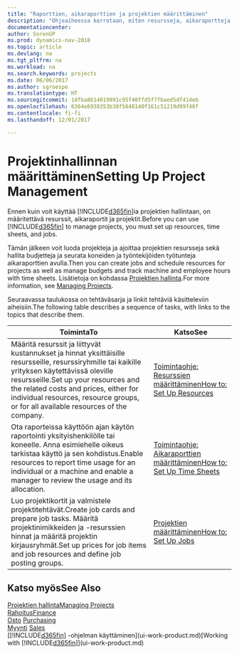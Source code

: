 ```yaml
---
title: "Raporttien, aikaraporttien ja projektien määrittäminen"
description: "Ohjeaiheessa kerrotaan, miten resursseja, aikaraportteja ja projektitöitä määritetään projektin hallintaa varten."
documentationcenter: 
author: SorenGP
ms.prod: dynamics-nav-2018
ms.topic: article
ms.devlang: na
ms.tgt_pltfrm: na
ms.workload: na
ms.search.keywords: projects
ms.date: 06/06/2017
ms.author: sgroespe
ms.translationtype: HT
ms.sourcegitcommit: 1dfba8b14019991c95f40ffd5f7fbaed5df414eb
ms.openlocfilehash: 6304e6938353b38f5648140f161c51219d99f40f
ms.contentlocale: fi-fi
ms.lasthandoff: 12/01/2017

---
```

# <a name="setting-up-project-management"></a><span data-ttu-id="98735-103">Projektinhallinnan määrittäminen</span><span class="sxs-lookup"><span data-stu-id="98735-103">Setting Up Project Management</span></span>
<span data-ttu-id="98735-104">Ennen kuin voit käyttää [!INCLUDE[d365fin](includes/d365fin_md.md)]ia projektien hallintaan, on määritettävä resurssit, aikaraportit ja projektit.</span><span class="sxs-lookup"><span data-stu-id="98735-104">Before you can use [!INCLUDE[d365fin](includes/d365fin_md.md)] to manage projects, you must set up resources, time sheets, and jobs.</span></span>

<span data-ttu-id="98735-105">Tämän jälkeen voit luoda projekteja ja ajoittaa projektien resursseja sekä hallita budjetteja ja seurata koneiden ja työntekijöiden työtunteja aikaraporttien avulla.</span><span class="sxs-lookup"><span data-stu-id="98735-105">Then you can create jobs and schedule resources for projects as well as manage budgets and track machine and employee hours with time sheets.</span></span> <span data-ttu-id="98735-106">Lisätietoja on kohdassa [Projektien hallinta](projects-manage-projects.md).</span><span class="sxs-lookup"><span data-stu-id="98735-106">For more information, see [Managing Projects](projects-manage-projects.md).</span></span>  

<span data-ttu-id="98735-107">Seuraavassa taulukossa on tehtäväsarja ja linkit tehtäviä käsitteleviin aiheisiin.</span><span class="sxs-lookup"><span data-stu-id="98735-107">The following table describes a sequence of tasks, with links to the topics that describe them.</span></span>

| <span data-ttu-id="98735-108">Toiminta</span><span class="sxs-lookup"><span data-stu-id="98735-108">To</span></span> | <span data-ttu-id="98735-109">Katso</span><span class="sxs-lookup"><span data-stu-id="98735-109">See</span></span> |
| --- | --- |
| <span data-ttu-id="98735-110">Määritä resurssit ja liittyvät kustannukset ja hinnat yksittäisille resursseille, resurssiryhmille tai kaikille yrityksen käytettävissä oleville resursseille.</span><span class="sxs-lookup"><span data-stu-id="98735-110">Set up your resources and the related costs and prices, either for individual resources, resource groups, or for all available resources of the company.</span></span> |[<span data-ttu-id="98735-111">Toimintaohje: Resurssien määrittäminen</span><span class="sxs-lookup"><span data-stu-id="98735-111">How to: Set Up Resources</span></span>](projects-how-setup-resources.md) |
| <span data-ttu-id="98735-112">Ota raporteissa käyttöön ajan käytön raportointi yksityishenkilölle tai koneelle. Anna esimiehelle oikeus tarkistaa käyttö ja sen kohdistus.</span><span class="sxs-lookup"><span data-stu-id="98735-112">Enable resources to report time usage for an individual or a machine and enable a manager to review the usage and its allocation.</span></span> |[<span data-ttu-id="98735-113">Toimintaohje: Aikaraporttien määrittäminen</span><span class="sxs-lookup"><span data-stu-id="98735-113">How to: Set Up Time Sheets</span></span>](projects-how-setup-time-sheets.md) |
| <span data-ttu-id="98735-114">Luo projektikortit ja valmistele projektitehtävät.</span><span class="sxs-lookup"><span data-stu-id="98735-114">Create job cards and prepare job tasks.</span></span> <span data-ttu-id="98735-115">Määritä projektinimikkeiden ja -resurssien hinnat ja määritä projektin kirjausryhmät.</span><span class="sxs-lookup"><span data-stu-id="98735-115">Set up prices for job items and job resources and define job posting groups.</span></span> |[<span data-ttu-id="98735-116">Projektien määrittäminen</span><span class="sxs-lookup"><span data-stu-id="98735-116">How to: Set Up Jobs</span></span>](projects-how-setup-jobs.md) |

## <a name="see-also"></a><span data-ttu-id="98735-117">Katso myös</span><span class="sxs-lookup"><span data-stu-id="98735-117">See Also</span></span>
[<span data-ttu-id="98735-118">Projektien hallinta</span><span class="sxs-lookup"><span data-stu-id="98735-118">Managing Projects</span></span>](projects-manage-projects.md)  
[<span data-ttu-id="98735-119">Rahoitus</span><span class="sxs-lookup"><span data-stu-id="98735-119">Finance</span></span>](finance.md)  
<span data-ttu-id="98735-120">[Osto](purchasing-manage-purchasing.md)       </span><span class="sxs-lookup"><span data-stu-id="98735-120">[Purchasing](purchasing-manage-purchasing.md)       </span></span>  
<span data-ttu-id="98735-121">[Myynti](sales-manage-sales.md)   </span><span class="sxs-lookup"><span data-stu-id="98735-121">[Sales](sales-manage-sales.md)   </span></span>  
<span data-ttu-id="98735-122">[[!INCLUDE[d365fin](includes/d365fin_md.md)] -ohjelman käyttäminen](ui-work-product.md)</span><span class="sxs-lookup"><span data-stu-id="98735-122">[Working with [!INCLUDE[d365fin](includes/d365fin_md.md)]](ui-work-product.md)</span></span>  

